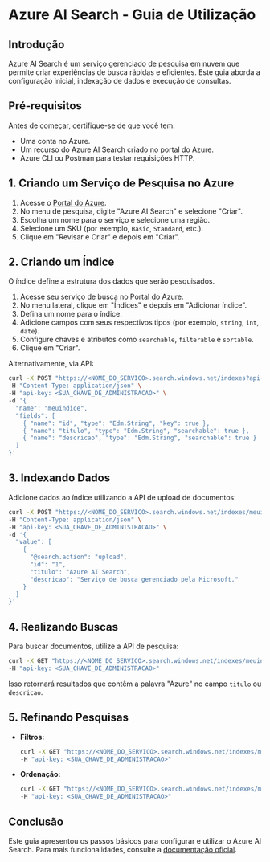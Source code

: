 # Azure AI Search - Guia de Utilização

## Introdução
Azure AI Search é um serviço gerenciado de pesquisa em nuvem que permite criar experiências de busca rápidas e eficientes. Este guia aborda a configuração inicial, indexação de dados e execução de consultas.

## Pré-requisitos
Antes de começar, certifique-se de que você tem:
- Uma conta no Azure.
- Um recurso do Azure AI Search criado no portal do Azure.
- Azure CLI ou Postman para testar requisições HTTP.

## 1. Criando um Serviço de Pesquisa no Azure

1. Acesse o [Portal do Azure](https://portal.azure.com/).
2. No menu de pesquisa, digite "Azure AI Search" e selecione "Criar".
3. Escolha um nome para o serviço e selecione uma região.
4. Selecione um SKU (por exemplo, `Basic`, `Standard`, etc.).
5. Clique em "Revisar e Criar" e depois em "Criar".

## 2. Criando um Índice
O índice define a estrutura dos dados que serão pesquisados.

1. Acesse seu serviço de busca no Portal do Azure.
2. No menu lateral, clique em "Índices" e depois em "Adicionar índice".
3. Defina um nome para o índice.
4. Adicione campos com seus respectivos tipos (por exemplo, `string`, `int`, `date`).
5. Configure chaves e atributos como `searchable`, `filterable` e `sortable`.
6. Clique em "Criar".

Alternativamente, via API:
```sh
curl -X POST "https://<NOME_DO_SERVICO>.search.windows.net/indexes?api-version=2023-07-01" \
-H "Content-Type: application/json" \
-H "api-key: <SUA_CHAVE_DE_ADMINISTRACAO>" \
-d '{
  "name": "meuindice",
  "fields": [
    { "name": "id", "type": "Edm.String", "key": true },
    { "name": "titulo", "type": "Edm.String", "searchable": true },
    { "name": "descricao", "type": "Edm.String", "searchable": true }
  ]
}'
```

## 3. Indexando Dados
Adicione dados ao índice utilizando a API de upload de documentos:

```sh
curl -X POST "https://<NOME_DO_SERVICO>.search.windows.net/indexes/meuindice/docs/index?api-version=2023-07-01" \
-H "Content-Type: application/json" \
-H "api-key: <SUA_CHAVE_DE_ADMINISTRACAO>" \
-d '{
  "value": [
    {
      "@search.action": "upload",
      "id": "1",
      "titulo": "Azure AI Search",
      "descricao": "Serviço de busca gerenciado pela Microsoft."
    }
  ]
}'
```

## 4. Realizando Buscas
Para buscar documentos, utilize a API de pesquisa:

```sh
curl -X GET "https://<NOME_DO_SERVICO>.search.windows.net/indexes/meuindice/docs?search=Azure&api-version=2023-07-01" \
-H "api-key: <SUA_CHAVE_DE_ADMINISTRACAO>"
```

Isso retornará resultados que contêm a palavra "Azure" no campo `titulo` ou `descricao`.

## 5. Refinando Pesquisas
- **Filtros:**
  ```sh
  curl -X GET "https://<NOME_DO_SERVICO>.search.windows.net/indexes/meuindice/docs?search=*&$filter=startswith(titulo,'Azure')&api-version=2023-07-01" \
  -H "api-key: <SUA_CHAVE_DE_ADMINISTRACAO>"
  ```
- **Ordenação:**
  ```sh
  curl -X GET "https://<NOME_DO_SERVICO>.search.windows.net/indexes/meuindice/docs?search=*&$orderby=descricao desc&api-version=2023-07-01" \
  -H "api-key: <SUA_CHAVE_DE_ADMINISTRACAO>"
  ```

## Conclusão
Este guia apresentou os passos básicos para configurar e utilizar o Azure AI Search. Para mais funcionalidades, consulte a [documentação oficial](https://learn.microsoft.com/en-us/azure/search/).

